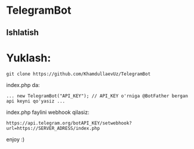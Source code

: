 # TelegramBot

## Ishlatish

# Yuklash:

`git clone https://github.com/KhamdullaevUz/TelegramBot`

index.php da:

`...
new TelegramBot("API_KEY"); // API_KEY o'rniga @BotFather bergan api keyni qo'yasiz
...`

index.php faylini webhook qilasiz:

`https://api.telegram.org/botAPI_KEY/setwebhook?url=https://SERVER_ADRESS/index.php`

enjoy :)
